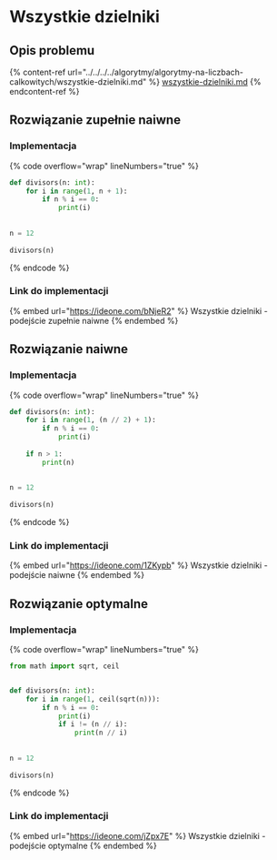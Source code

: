 # Wszystkie dzielniki

## Opis problemu

{% content-ref url="../../../../algorytmy/algorytmy-na-liczbach-calkowitych/wszystkie-dzielniki.md" %}
[wszystkie-dzielniki.md](../../../../algorytmy/algorytmy-na-liczbach-calkowitych/wszystkie-dzielniki.md)
{% endcontent-ref %}

## Rozwiązanie zupełnie naiwne

### Implementacja

{% code overflow="wrap" lineNumbers="true" %}
```python
def divisors(n: int):
	for i in range(1, n + 1):
		if n % i == 0:
			print(i)
 
 
n = 12
 
divisors(n)
```
{% endcode %}

### Link do implementacji

{% embed url="https://ideone.com/bNjeR2" %}
Wszystkie dzielniki - podejście zupełnie naiwne
{% endembed %}

## Rozwiązanie naiwne

### Implementacja

{% code overflow="wrap" lineNumbers="true" %}
```python
def divisors(n: int):
	for i in range(1, (n // 2) + 1):
		if n % i == 0:
			print(i)
 
	if n > 1:
		print(n)
		
		
n = 12
 
divisors(n)
```
{% endcode %}

### Link do implementacji

{% embed url="https://ideone.com/1ZKypb" %}
Wszystkie dzielniki - podejście naiwne
{% endembed %}

## Rozwiązanie optymalne

### Implementacja

{% code overflow="wrap" lineNumbers="true" %}
```python
from math import sqrt, ceil


def divisors(n: int):
	for i in range(1, ceil(sqrt(n))):
		if n % i == 0:
			print(i)
			if i != (n // i):
				print(n // i)
 
 
n = 12
 
divisors(n)
```
{% endcode %}

### Link do implementacji

{% embed url="https://ideone.com/jZpx7E" %}
Wszystkie dzielniki - podejście optymalne
{% endembed %}
